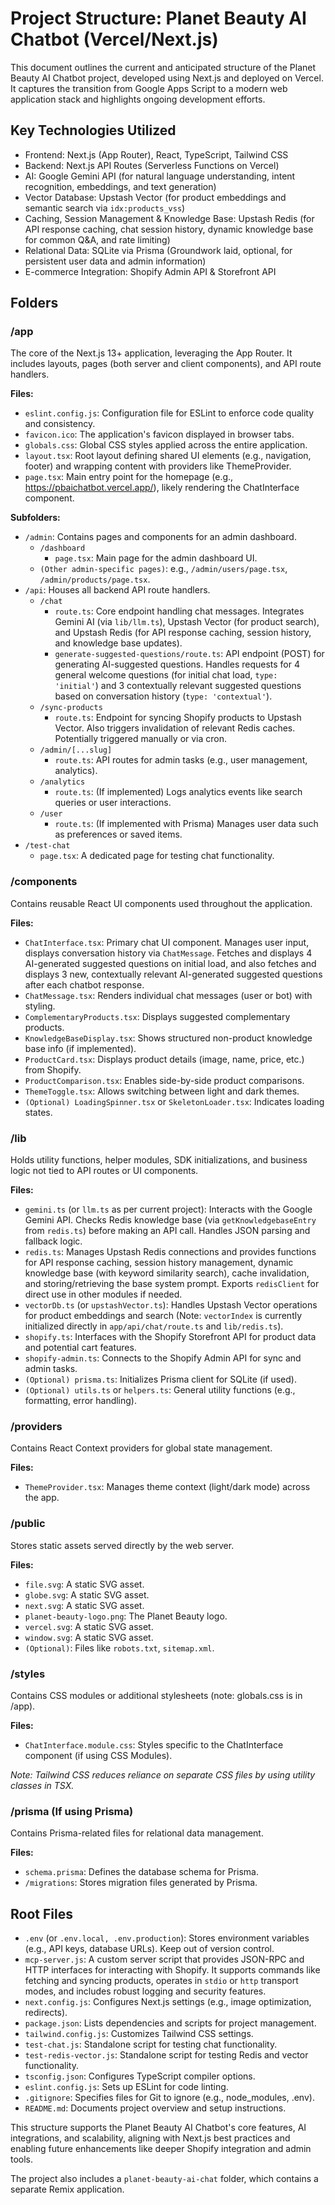 # Project Structure: Planet Beauty AI Chatbot (Vercel/Next.js)

This document outlines the current and anticipated structure of the Planet Beauty AI Chatbot project, developed using Next.js and deployed on Vercel. It captures the transition from Google Apps Script to a modern web application stack and highlights ongoing development efforts.

## Key Technologies Utilized

*   Frontend: Next.js (App Router), React, TypeScript, Tailwind CSS
*   Backend: Next.js API Routes (Serverless Functions on Vercel)
*   AI: Google Gemini API (for natural language understanding, intent recognition, embeddings, and text generation)
*   Vector Database: Upstash Vector (for product embeddings and semantic search via `idx:products_vss`)
*   Caching, Session Management & Knowledge Base: Upstash Redis (for API response caching, chat session history, dynamic knowledge base for common Q&A, and rate limiting)
*   Relational Data: SQLite via Prisma (Groundwork laid, optional, for persistent user data and admin information)
*   E-commerce Integration: Shopify Admin API & Storefront API

## Folders

### /app

The core of the Next.js 13+ application, leveraging the App Router. It includes layouts, pages (both server and client components), and API route handlers.

**Files:**

*   `eslint.config.js`: Configuration file for ESLint to enforce code quality and consistency.
*   `favicon.ico`: The application's favicon displayed in browser tabs.
*   `globals.css`: Global CSS styles applied across the entire application.
*   `layout.tsx`: Root layout defining shared UI elements (e.g., navigation, footer) and wrapping content with providers like ThemeProvider.
*   `page.tsx`: Main entry point for the homepage (e.g., https://pbaichatbot.vercel.app/), likely rendering the ChatInterface component.

**Subfolders:**

*   `/admin`: Contains pages and components for an admin dashboard.
    *   `/dashboard`
        *   `page.tsx`: Main page for the admin dashboard UI.
    *   `(Other admin-specific pages)`: e.g., `/admin/users/page.tsx`, `/admin/products/page.tsx`.
*   `/api`: Houses all backend API route handlers.
    *   `/chat`
        *   `route.ts`: Core endpoint handling chat messages. Integrates Gemini AI (via `lib/llm.ts`), Upstash Vector (for product search), and Upstash Redis (for API response caching, session history, and knowledge base updates).
        *   `generate-suggested-questions/route.ts`: API endpoint (POST) for generating AI-suggested questions. Handles requests for 4 general welcome questions (for initial chat load, `type: 'initial'`) and 3 contextually relevant suggested questions based on conversation history (`type: 'contextual'`).
    *   `/sync-products`
        *   `route.ts`: Endpoint for syncing Shopify products to Upstash Vector. Also triggers invalidation of relevant Redis caches. Potentially triggered manually or via cron.
    *   `/admin/[...slug]`
        *   `route.ts`: API routes for admin tasks (e.g., user management, analytics).
    *   `/analytics`
        *   `route.ts`: (If implemented) Logs analytics events like search queries or user interactions.
    *   `/user`
        *   `route.ts`: (If implemented with Prisma) Manages user data such as preferences or saved items.
*   `/test-chat`
    *   `page.tsx`: A dedicated page for testing chat functionality.

### /components

Contains reusable React UI components used throughout the application.

**Files:**

*   `ChatInterface.tsx`: Primary chat UI component. Manages user input, displays conversation history via `ChatMessage`. Fetches and displays 4 AI-generated suggested questions on initial load, and also fetches and displays 3 new, contextually relevant AI-generated suggested questions after each chatbot response.
*   `ChatMessage.tsx`: Renders individual chat messages (user or bot) with styling.
*   `ComplementaryProducts.tsx`: Displays suggested complementary products.
*   `KnowledgeBaseDisplay.tsx`: Shows structured non-product knowledge base info (if implemented).
*   `ProductCard.tsx`: Displays product details (image, name, price, etc.) from Shopify.
*   `ProductComparison.tsx`: Enables side-by-side product comparisons.
*   `ThemeToggle.tsx`: Allows switching between light and dark themes.
*   `(Optional) LoadingSpinner.tsx` or `SkeletonLoader.tsx`: Indicates loading states.

### /lib

Holds utility functions, helper modules, SDK initializations, and business logic not tied to API routes or UI components.

**Files:**

*   `gemini.ts` (or `llm.ts` as per current project): Interacts with the Google Gemini API. Checks Redis knowledge base (via `getKnowledgebaseEntry` from `redis.ts`) before making an API call. Handles JSON parsing and fallback logic.
*   `redis.ts`: Manages Upstash Redis connections and provides functions for API response caching, session history management, dynamic knowledge base (with keyword similarity search), cache invalidation, and storing/retrieving the base system prompt. Exports `redisClient` for direct use in other modules if needed.
*   `vectorDb.ts` (or `upstashVector.ts`): Handles Upstash Vector operations for product embeddings and search (Note: `vectorIndex` is currently initialized directly in `app/api/chat/route.ts` and `lib/redis.ts`).
*   `shopify.ts`: Interfaces with the Shopify Storefront API for product data and potential cart features.
*   `shopify-admin.ts`: Connects to the Shopify Admin API for sync and admin tasks.
*   `(Optional) prisma.ts`: Initializes Prisma client for SQLite (if used).
*   `(Optional) utils.ts` or `helpers.ts`: General utility functions (e.g., formatting, error handling).

### /providers

Contains React Context providers for global state management.

**Files:**

*   `ThemeProvider.tsx`: Manages theme context (light/dark mode) across the app.

### /public

Stores static assets served directly by the web server.

**Files:**

*   `file.svg`: A static SVG asset.
*   `globe.svg`: A static SVG asset.
*   `next.svg`: A static SVG asset.
*   `planet-beauty-logo.png`: The Planet Beauty logo.
*   `vercel.svg`: A static SVG asset.
*   `window.svg`: A static SVG asset.
*   `(Optional)`: Files like `robots.txt`, `sitemap.xml`.

### /styles

Contains CSS modules or additional stylesheets (note: globals.css is in /app).

**Files:**

*   `ChatInterface.module.css`: Styles specific to the ChatInterface component (if using CSS Modules).

*Note: Tailwind CSS reduces reliance on separate CSS files by using utility classes in TSX.*

### /prisma (If using Prisma)

Contains Prisma-related files for relational data management.

**Files:**

*   `schema.prisma`: Defines the database schema for Prisma.
*   `/migrations`: Stores migration files generated by Prisma.

## Root Files

*   `.env` (or `.env.local, .env.production`): Stores environment variables (e.g., API keys, database URLs). Keep out of version control.
*   `mcp-server.js`: A custom server script that provides JSON-RPC and HTTP interfaces for interacting with Shopify. It supports commands like fetching and syncing products, operates in `stdio` or `http` transport modes, and includes robust logging and security features.
*   `next.config.js`: Configures Next.js settings (e.g., image optimization, redirects).
*   `package.json`: Lists dependencies and scripts for project management.
*   `tailwind.config.js`: Customizes Tailwind CSS settings.
*   `test-chat.js`: Standalone script for testing chat functionality.
*   `test-redis-vector.js`: Standalone script for testing Redis and vector functionality.
*   `tsconfig.json`: Configures TypeScript compiler options.
*   `eslint.config.js`: Sets up ESLint for code linting.
*   `.gitignore`: Specifies files for Git to ignore (e.g., node_modules, .env).
*   `README.md`: Documents project overview and setup instructions.


This structure supports the Planet Beauty AI Chatbot's core features, AI integrations, and scalability, aligning with Next.js best practices and enabling future enhancements like deeper Shopify integration and admin tools.

The project also includes a `planet-beauty-ai-chat` folder, which contains a separate Remix application.
